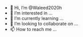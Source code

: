 - 👋 Hi, I’m @Waleed2020h
- 👀 I’m interested in ...
- 🌱 I’m currently learning ...
- 💞️ I’m looking to collaborate on ...
- 📫 How to reach me ...

<!---
Waleed2020h/Waleed2020h is a ✨ special ✨ repository because its `README.md` (this file) appears on your GitHub profile.
You can click the Preview link to take a look at your changes.
--->
